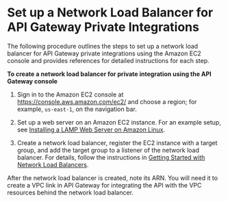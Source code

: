 # Set up a Network Load Balancer for API Gateway Private Integrations<a name="set-up-nlb-for-vpclink-using-console"></a>

 The following procedure outlines the steps to set up a network load balancer for API Gateway private integrations using the Amazon EC2 console and provides references for detailed instructions for each step\. 

**To create a network load balancer for private integration using the API Gateway console**

1.  Sign in to the Amazon EC2 console at [https://console\.aws\.amazon\.com/ec2/](https://console.aws.amazon.com/ec2/) and choose a region; for example, `us-east-1`, on the navigation bar\.

1.  Set up a web server on an Amazon EC2 instance\. For an example setup, see [Installing a LAMP Web Server on Amazon Linux](https://docs.aws.amazon.com/AWSEC2/latest/UserGuide/install-LAMP.html)\. 

1.  Create a network load balancer, register the EC2 instance with a target group, and add the target group to a listener of the network load balancer\. For details, follow the instructions in  [Getting Started with Network Load Balancers](https://docs.aws.amazon.com/elasticloadbalancing/latest/network/network-load-balancer-getting-started.html)\. 

   After the network load balancer is created, note its ARN\. You will need it to create a VPC link in API Gateway for integrating the API with the VPC resources behind the network load balancer\.